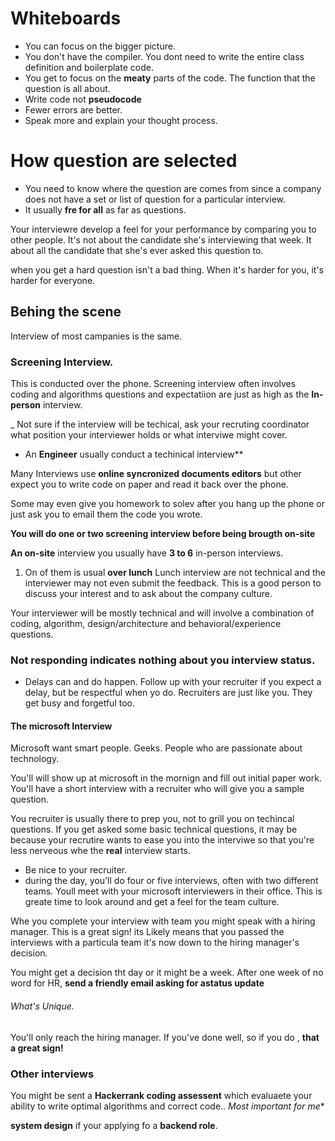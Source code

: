 # Whiteboards

- You can focus on the bigger picture.
- You don't have the compiler. You dont need to write the entire class definition and boilerplate code.
- You get to focus on the **meaty** parts of the code. The function that the question is all about.
- Write code not **pseudocode**
- Fewer errors are better.
- Speak more and explain your thought process.

# How question are selected

- You need to know where the question are comes from since a company does not have a set or list of question for a particular interview.
- It usually **fre for all** as far as questions.

Your interviewre develop a feel for your performance by comparing you to other people. It's not about the candidate she's interviewing that week. It about all the candidate that she's ever asked this question to.

when you get a hard question isn't a bad thing. When it's harder for you, it's harder for everyone.


## Behing the scene

Interview of most campanies is the same.

### Screening Interview.

This is conducted over the phone. 
Screening interview often involves coding and algorithms questions and expectatiion are just as high as the **In-person** interview.

_ Not sure if the interview will be techical, ask your recruting coordinator what position your interviewer holds or what interviwe might cover.
  - An **Engineer** usually conduct a techinical interview**

 Many Interviews use **online syncronized documents editors** but other expect you to write code on paper and read it back over the phone.

 Some may even give you homework to solev after you hang up the phone or just ask you to email them the code you wrote.

 **You will do one or two screening interview before being brougth on-site**

**An on-site** interview you usually have **3 to 6** in-person interviews.

1. On of them is usual **over lunch**
   Lunch interview are not technical and the interviewer may not even submit the feedback. This is a good person to discuss your interest and to ask about the company culture.

Your interviewer will be mostly technical and will involve a combination of coding, algorithm, design/architecture and behavioral/experience questions.

### Not responding indicates nothing about you interview status.

- Delays can and do happen. Follow up with your recruiter if you expect a delay, but be respectful when yo do. Recruiters are just like you. They get busy and forgetful too.

#### The microsoft Interview

Microsoft want smart people. Geeks. People who are passionate about technology.

You'll will show up at microsoft in the mornign and fill out initial paper work.
You'll have a short interview with a recruiter who will give you a sample question.

You recruiter is usually there to prep you, not to grill you on techincal questions. If you get asked some basic technical questions, it may be because your recrutire wants to ease you into the interviwe so that you're less nerveous whe the **real** interview starts.

- Be nice to your recruiter.
- during the day, you'll do four or five interviews, often with two different teams. Youll meet with your microsoft interviewers in their office. This is greate time to look around and get a feel for the team culture.

Whe you complete your interview with team you might speak with a hiring manager. This is a great sign! its Likely means that you passed the interviews with a particula team it's now down to the hiring manager's decision.

You might get a decision tht day or it might be a week. After one week of no word for HR, **send a friendly email asking for astatus update**


###### What's Unique.

You'll only reach the hiring manager. If you've done well, so if you do , **that a great sign!**

### Other interviews

You might be sent a **Hackerrank coding assessent** which evaluaete your ability to write optimal algorithms and correct code.. *Most important for me**

**system design** if your applying fo a **backend role**.












